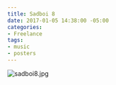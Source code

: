 ```yaml
---
title: Sadboi 8
date: 2017-01-05 14:38:00 -05:00
categories:
- Freelance
tags:
- music
- posters
---
```


![sadboi8.jpg](/uploads/sadboi8.jpg)